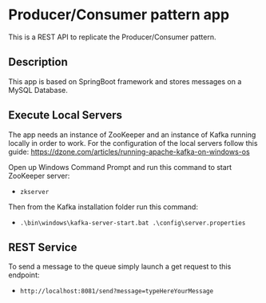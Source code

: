 # Producer/Consumer pattern app
This is a REST API to replicate the Producer/Consumer pattern.

##  Description
This app is based on SpringBoot framework and stores messages on a MySQL Database.

## Execute Local Servers
The app needs an instance of ZooKeeper and an instance of Kafka running locally in order to work.
For the configuration of the local servers follow this guide: https://dzone.com/articles/running-apache-kafka-on-windows-os

Open up Windows Command Prompt and run this command to start ZooKeeper server:
- `zkserver`

Then from the Kafka installation folder run this command:
- `.\bin\windows\kafka-server-start.bat .\config\server.properties`

## REST Service
To send a message to the queue simply launch a get request to this endpoint:
- `http://localhost:8081/send?message=typeHereYourMessage`